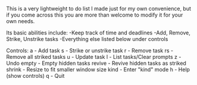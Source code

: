This is a very lightweight to do list I made just for my own convenience, but if you come across this you are more than welcome to modify it for your own needs. 

Its basic abilities include:
-Keep track of time and deadlines
-Add, Remove, Strike, Unstrike tasks
-Everything else listed below under controls

Controls:
            a - Add task
            s - Strike or unstrike task
            r - Remove task
            rs - Remove all striked tasks
            u - Update task
            l - List tasks/Clear prompts
            z - Undo
            empty - Empty hidden tasks
            revive - Revive hidden tasks as striked
            shrink - Resize to fit smaller window size
            kind - Enter "kind" mode
            h - Help (show controls)
            q - Quit
